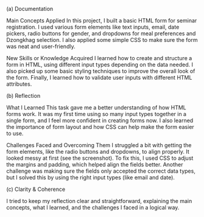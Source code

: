 (a) Documentation

Main Concepts Applied
In this project, I built a basic HTML form for seminar registration. I used various form elements like text inputs, email, date pickers, radio buttons for gender, and dropdowns for meal preferences and Dzongkhag selection. I also applied some simple CSS to make sure the form was neat and user-friendly.

New Skills or Knowledge Acquired
I learned how to create and structure a form in HTML, using different input types depending on the data needed. I also picked up some basic styling techniques to improve the overall look of the form. Finally, I learned how to validate user inputs with different HTML attributes.

(b) Reflection

What I Learned
This task gave me a better understanding of how HTML forms work. It was my first time using so many input types together in a single form, and I feel more confident in creating forms now. I also learned the importance of form layout and how CSS can help make the form easier to use.

Challenges Faced and Overcoming Them
I struggled a bit with getting the form elements, like the radio buttons and dropdowns, to align properly. It looked messy at first (see the screenshot). To fix this, I used CSS to adjust the margins and padding, which helped align the fields better. Another challenge was making sure the fields only accepted the correct data types, but I solved this by using the right input types (like email and date).

(c) Clarity & Coherence

I tried to keep my reflection clear and straightforward, explaining the main concepts, what I learned, and the challenges I faced in a logical way.
